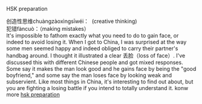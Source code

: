 HSK preparation
<p><a name="OLE_LINK33"></a><a name="OLE_LINK32">创造性思维</a>chuàngzàoxìngsīwéi：  (creative  thinking)<br>
  犯错fàncuò：（making mistakes） <br>
  It's impossible  to fathom exactly what you need to do to gain face, or indeed to avoid losing  it. When I got to China, I was surprised at the way some men seemed happy and  indeed obliged to carry their partner's handbag around. I thought it  illustrated a clear 丢脸（loss of face）. I've discussed this with different Chinese people and got mixed  responses. Some say it makes the man look good and he gains face by being the  &quot;good boyfriend,&quot; and some say the man loses face by looking weak and  subservient. Like most things in China, it's interesting to find out about, but  you are fighting a losing battle if you intend to totally understand it. konw  more <a href="http://sina.echineselearning.com/english/adult-chinese/hsk-test-preparation.html">hsk  preparation </a> </p>
